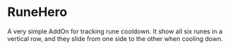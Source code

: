 # RuneHero

A very simple AddOn for tracking rune cooldown. It show all six runes in a vertical row, and they slide from one side to the other when cooling down.
